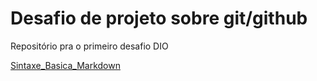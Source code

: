 # Desafio de projeto sobre git/github
Repositório pra o primeiro desafio DIO

[Sintaxe_Basica_Markdown](https://www.markdownguide.org/basic-syntax/)
